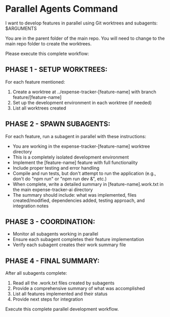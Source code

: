 # Parallel Agents Command

I want to develop features in parallel using Git worktrees and subagents: $ARGUMENTS

You are in the parent folder of the main repo. You will need to change to the main repo
folder to create the worktrees.

Please execute this complete workflow:

## PHASE 1 - SETUP WORKTREES:

For each feature mentioned:

1. Create a worktree at ../expense-tracker-[feature-name] with branch feature/[feature-name]
2. Set up the development environment in each worktree (if needed)
3. List all worktrees created

## PHASE 2 - SPAWN SUBAGENTS:

For each feature, run a subagent in parallel with these instructions:

- You are working in the expense-tracker-[feature-name] worktree directory
- This is a completely isolated development environment
- Implement the [feature-name] feature with full functionality
- Include proper testing and error handling
- Compile and run tests, but don't attempt to run the application (e.g., don't do "npm run" or "npm run dev &", etc.) 
- When complete, write a detailed summary in [feature-name].work.txt in the main expense-tracker-ai directory
- The summary should include: what was implemented, files created/modified, dependencies added, testing approach, and integration notes

## PHASE 3 - COORDINATION:

- Monitor all subagents working in parallel
- Ensure each subagent completes their feature implementation
- Verify each subagent creates their work summary file

## PHASE 4 - FINAL SUMMARY:

After all subagents complete:

1. Read all the .work.txt files created by subagents
2. Provide a comprehensive summary of what was accomplished
3. List all features implemented and their status
4. Provide next steps for integration

Execute this complete parallel development workflow.